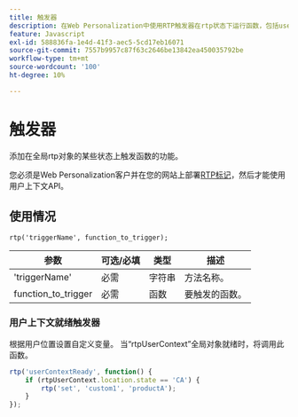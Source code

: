 ```yaml
---
title: 触发器
description: 在Web Personalization中使用RTP触发器在rtp状态下运行函数，包括userContextReady，以及语法、参数和位置示例。
feature: Javascript
exl-id: 588836fa-1e4d-41f3-aec5-5cd17eb16071
source-git-commit: 7557b9957c87f63c2646be13842ea450035792be
workflow-type: tm+mt
source-wordcount: '100'
ht-degree: 10%

---
```


# 触发器

添加在全局rtp对象的某些状态上触发函数的功能。

您必须是Web Personalization客户并在您的网站上部署[RTP标记](https://experienceleague.adobe.com/en/docs/marketo/using/product-docs/web-personalization/rtp-tag-implementation/deploy-the-rtp-javascript)，然后才能使用用户上下文API。

## 使用情况

`rtp('triggerName', function_to_trigger);`

| 参数 | 可选/必填 | 类型 | 描述 |
|---------------------|-------------------|----------|----------------------|
| &#39;triggerName&#39; | 必需 | 字符串 | 方法名称。 |
| function_to_trigger | 必需 | 函数 | 要触发的函数。 |

### 用户上下文就绪触发器

根据用户位置设置自定义变量。 当“rtpUserContext”全局对象就绪时，将调用此函数。

```javascript
rtp('userContextReady', function() {
    if (rtpUserContext.location.state == 'CA') {
        rtp('set', 'custom1', 'productA');
    }
});
```

